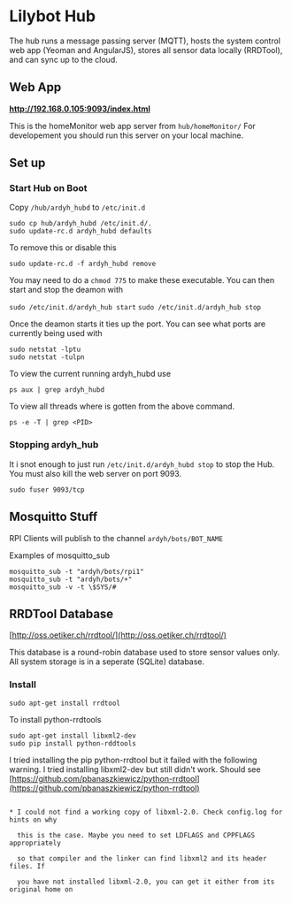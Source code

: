 # Lilybot Hub

The hub runs a message passing server (MQTT), hosts the system control web app (Yeoman and AngularJS), stores all sensor data locally (RRDTool), and can sync up to the cloud.



## Web App

**http://192.168.0.105:9093/index.html**

This is the homeMonitor web app server from `hub/homeMonitor/`
For developement you should run this server on your local machine. 



## Set up


### Start Hub on Boot

Copy `/hub/ardyh_hubd` to `/etc/init.d`


    sudo cp hub/ardyh_hubd /etc/init.d/.
    sudo update-rc.d ardyh_hubd defaults


To remove this or disable this

    sudo update-rc.d -f ardyh_hubd remove


You may need to do a `chmod 775` to make these executable. You can then start and stop the deamon with 

`sudo /etc/init.d/ardyh_hub start`
`sudo /etc/init.d/ardyh_hub stop`


Once the deamon starts it ties up the port. You can see what ports are currently being used with

```
sudo netstat -lptu
sudo netstat -tulpn
```


To view the current running ardyh_hubd use 
```
ps aux | grep ardyh_hubd
```

To view all threads where <PID> is gotten from the above command.
```
ps -e -T | grep <PID>
```

### Stopping ardyh_hub
It i snot enough to just run `/etc/init.d/ardyh_hubd stop` to stop the Hub. You must also kill the web server on port 9093.

```
sudo fuser 9093/tcp
```




## Mosquitto Stuff
RPI Clients will publish to the channel `ardyh/bots/BOT_NAME`

Examples of mosquitto_sub

    mosquitto_sub -t "ardyh/bots/rpi1"
    mosquitto_sub -t "ardyh/bots/+"
    mosquitto_sub -v -t \$SYS/#

## RRDTool Database

[http://oss.oetiker.ch/rrdtool/](http://oss.oetiker.ch/rrdtool/)

This database is a round-robin database used to store sensor values only. All system storage is in a seperate (SQLite) database.

### Install
    sudo apt-get install rrdtool


To install python-rrdtools

    sudo apt-get install libxml2-dev
    sudo pip install python-rddtools


I tried installing the pip python-rrdtool but it failed with the following warning. I tried installing libxml2-dev
but still didn't work. Should see [https://github.com/pbanaszkiewicz/python-rrdtool](https://github.com/pbanaszkiewicz/python-rrdtool)
```

* I could not find a working copy of libxml-2.0. Check config.log for hints on why

  this is the case. Maybe you need to set LDFLAGS and CPPFLAGS appropriately

  so that compiler and the linker can find libxml2 and its header files. If

  you have not installed libxml-2.0, you can get it either from its original home on
```




